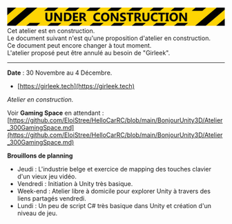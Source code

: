 ![WIP](https://github.com/EloiStree/EloiStree/blob/master/Images/WIP.png)    
Cet atelier est en construction.    
Le document suivant n'est qu'une proposition d'atelier en construction.       
Ce document peut encore changer à tout moment.     
L'atelier proposé peut être annulé au besoin de "Girleek".    

----------------------------------------

**Date** : 30 Novembre au 4 Décembre.  
- [https://girleek.tech](https://girleek.tech)

*Atelier en construction.*  

Voir **Gaming Space** en attendant :  
[https://github.com/EloiStree/HelloCarRC/blob/main/BonjourUnity3D/Atelier_300GamingSpace.md](https://github.com/EloiStree/HelloCarRC/blob/main/BonjourUnity3D/Atelier_300GamingSpace.md)

**Brouillons de planning**  
- Jeudi : L'industrie belge et exercice de mapping des touches clavier d'un vieux jeu vidéo.
- Vendredi : Initiation à Unity très basique.
- Week-end : Atelier libre à domicile pour explorer Unity à travers des liens partagés vendredi.
- Lundi : Un peu de script C# très basique dans Unity et création d'un niveau de jeu.
